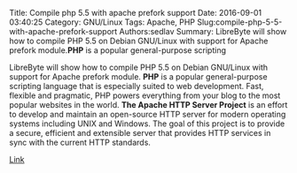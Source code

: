Title: Compile php 5.5 with apache prefork support
Date: 2016-09-01 03:40:25
Category: GNU/Linux
Tags: Apache, PHP
Slug:compile-php-5-5-with-apache-prefork-support
Authors:sedlav
Summary: LibreByte will show how to compile PHP 5.5 on Debian GNU/Linux with support for Apache prefork module.**PHP** is a popular general-purpose scripting 

LibreByte will show how to compile PHP 5.5 on Debian GNU/Linux with support for Apache prefork module.
**PHP** is a popular general-purpose scripting language that is especially suited to web development. Fast, flexible and pragmatic, PHP powers everything from your blog to the most popular websites in the world.
**The Apache HTTP Server Project** is an effort to develop and maintain an open-source HTTP server for modern operating systems including UNIX and Windows. The goal of this project is to provide a secure, efficient and extensible server that provides HTTP services in sync with the current HTTP standards.

[Link](http://www.librebyte.net/en/gnulinux/compile-php-5-5-with-apache-prefork-support/)

